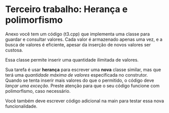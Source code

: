# Terceiro trabalho: Herança e polimorfismo
Anexo você tem um código (t3.cpp) que implementa uma classe para guardar e consultar valores. Cada valor é armazenado apenas uma vez, e a busca de valores é eficiente, apesar da inserção de novos valores ser custosa.

Essa classe permite inserir uma quantidade ilimitada de valores.

Sua tarefa é usar **herança** para escrever uma **nova** classe similar, mas que terá uma *quantidade máxima de valores* especificada no construtor. Quando se tenta inserir mais valores do que o permitido, o código deve *lançar uma exceção*. Preste atenção para que o seu código funcione com polimorfismo, caso necessário.

Você também deve escrever código adicional na main para testar essa nova funcionalidade.
